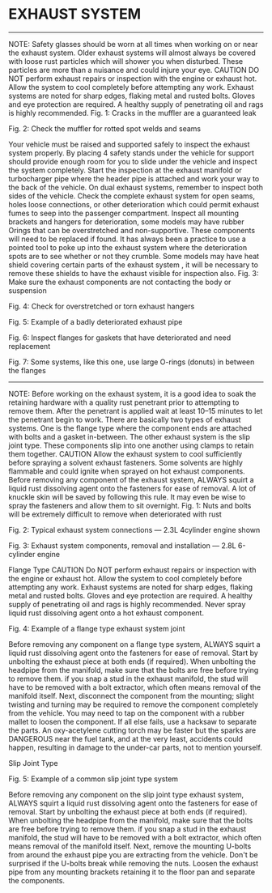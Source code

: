 # EXHAUST SYSTEM

---

NOTE: Safety glasses should be worn at all times when working on or near the exhaust system. Older exhaust systems will almost always be covered with loose rust
particles which will shower you when disturbed. These particles are more than a nuisance and could injure your eye.
CAUTION
DO NOT perform exhaust repairs or inspection with the engine or exhaust hot. Allow the system to cool completely before attempting any work. Exhaust systems are noted for sharp edges,
flaking metal and rusted bolts. Gloves and eye protection are required. A healthy supply of penetrating oil and rags is highly recommended.
Fig. 1: Cracks in the muffler are a guaranteed leak

Fig. 2: Check the muffler for rotted spot welds and seams

Your vehicle must be raised and supported safely to inspect the exhaust system properly. By placing 4 safety stands under the vehicle for support should provide enough room for you to
slide under the vehicle and inspect the system completely. Start the inspection at the exhaust manifold or turbocharger pipe where the header pipe is attached and work your way to the
back of the vehicle. On dual exhaust systems, remember to inspect both sides of the vehicle. Check the complete exhaust system for open seams, holes loose connections, or other
deterioration which could permit exhaust fumes to seep into the passenger compartment. Inspect all mounting brackets and hangers for deterioration, some models may have rubber Orings that can be overstretched and non-supportive. These components will need to be replaced if found. It has always been a practice to use a pointed tool to poke up into the exhaust
system where the deterioration spots are to see whether or not they crumble. Some models may have heat shield covering certain parts of the exhaust system , it will be necessary to
remove these shields to have the exhaust visible for inspection also.
Fig. 3: Make sure the exhaust components are not
contacting the body or suspension

Fig. 4: Check for overstretched or torn exhaust hangers

Fig. 5: Example of a badly deteriorated exhaust pipe

Fig. 6: Inspect flanges for gaskets that have deteriorated and
need replacement

Fig. 7: Some systems, like this one, use large O-rings
(donuts) in between the flanges

---

NOTE: Before working on the exhaust system, it is a good idea to soak the retaining hardware with a quality rust penetrant prior to attempting to remove them. After the
penetrant is applied wait at least 10–15 minutes to let the penetrant begin to work.
There are basically two types of exhaust systems. One is the flange type where the component ends are attached with bolts and a gasket in-between. The other exhaust system is the slip
joint type. These components slip into one another using clamps to retain them together.
CAUTION
Allow the exhaust system to cool sufficiently before spraying a solvent exhaust fasteners. Some solvents are highly flammable and could ignite when sprayed on hot exhaust components.
Before removing any component of the exhaust system, ALWAYS squirt a liquid rust dissolving agent onto the fasteners for ease of removal. A lot of knuckle skin will be saved by following
this rule. It may even be wise to spray the fasteners and allow them to sit overnight.
Fig. 1: Nuts and bolts will be extremely difficult to remove
when deteriorated with rust

Fig. 2: Typical exhaust system connections — 2.3L 4cylinder engine shown

Fig. 3: Exhaust system components, removal and
installation — 2.8L 6-cylinder engine

Flange Type
CAUTION
Do NOT perform exhaust repairs or inspection with the engine or exhaust hot. Allow the system to cool completely before attempting any work. Exhaust systems are noted for sharp edges,
flaking metal and rusted bolts. Gloves and eye protection are required. A healthy supply of penetrating oil and rags is highly recommended. Never spray liquid rust dissolving agent onto a
hot exhaust component.

Fig. 4: Example of a flange type exhaust system joint

Before removing any component on a flange type system, ALWAYS squirt a liquid rust dissolving agent onto the fasteners for ease of removal. Start by unbolting the exhaust piece at both
ends (if required). When unbolting the headpipe from the manifold, make sure that the bolts are free before trying to remove them. if you snap a stud in the exhaust manifold, the stud will
have to be removed with a bolt extractor, which often means removal of the manifold itself. Next, disconnect the component from the mounting; slight twisting and turning may be required to
remove the component completely from the vehicle. You may need to tap on the component with a rubber mallet to loosen the component. If all else fails, use a hacksaw to separate the
parts. An oxy-acetylene cutting torch may be faster but the sparks are DANGEROUS near the fuel tank, and at the very least, accidents could happen, resulting in damage to the under-car
parts, not to mention yourself.

Slip Joint Type

Fig. 5: Example of a common slip joint type system

Before removing any component on the slip joint type exhaust system, ALWAYS squirt a liquid rust dissolving agent onto the fasteners for ease of removal. Start by unbolting the exhaust
piece at both ends (if required). When unbolting the headpipe from the manifold, make sure that the bolts are free before trying to remove them. if you snap a stud in the exhaust manifold,
the stud will have to be removed with a bolt extractor, which often means removal of the manifold itself. Next, remove the mounting U-bolts from around the exhaust pipe you are extracting
from the vehicle. Don't be surprised if the U-bolts break while removing the nuts. Loosen the exhaust pipe from any mounting brackets retaining it to the floor pan and separate the
components.

